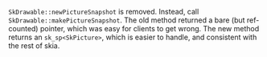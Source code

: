 `SkDrawable::newPictureSnapshot` is removed. Instead, call `SkDrawable::makePictureSnapshot`.
The old method returned a bare (but ref-counted) pointer, which was easy for clients to get wrong.
The new method returns an `sk_sp<SkPicture>`, which is easier to handle, and consistent with the
rest of skia.